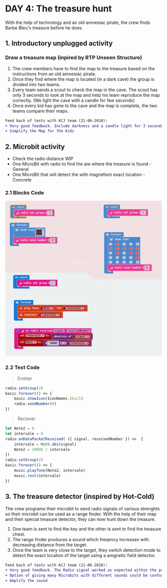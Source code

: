 # DAY 4: The treasure hunt

With the help of technology and an old amnesiac pirate, the crew finds Barbe Bleu's treasure before he does.

## 1. Introductory unplugged activity

### Draw a treasure map (inpired by RTP Unseen Structure)

1) The crew members have to find the map to the treasure based on the instructions from an old amnesiac pirate. 
2) Once they find where the map is located (in a dark cave) the group is divided into two teams. 
3) Every team sends a scout to check the map in the cave. The scout has only 3 seconds to look at the map and help his team reproduce the map correctly. (We light the cave with a candle for few seconds)
4) Once every kid has gone to the cave and the map is complete, the two teams compare their maps.

```diff
Feed back of tests with KCJ team (21-06-2018): 
+ Very good feedback. Include darkness and a candle light for 3 seconds to visualize maps.
+ Simplify the Map for the Kids
```

## 2. Microbit activity 

- Check the radio distance WIP
- One MicroBit with radio to find the are where the treasure is found - General
- One MicroBit that will detect the with magnetism exact location - Concrete

### 2.1 Blocks Code
![Blocks Code](./images/Day4-blocks.png)
### 2.2 Text Code
> Emitter
```javascript
radio.setGroup(2)
basic.forever(() => {
    basic.showIcon(IconNames.Skull)
    radio.sendNumber(0)
})
```
>Reciever
```javascript
let Note2 = 0
let intervale = 0
radio.onDataPacketReceived( ({ signal, receivedNumber }) =>  {
    intervale = Math.abs(signal)
    Note2 = 20000 / intervale
})
radio.setGroup(2)
basic.forever(() => {
    music.playTone(Note2, intervale)
    music.rest(intervale)
})
```

## 3. The treasure detector (inspired by Hot-Cold)

The crew programs their microbit to send radio signals of various strenghts so their microbit can be used as a range finder. With the help of their map and their special treasure detector, they can now hunt down the treasure.

1) One team is sent to find the key and the other is sent to find the treasure chest.
2) The range finder produces a sound which freqency increases with decreasing distance from the target. 
3) Once the team is very close to the target, they switch detection mode to detect the exact location of the target using a amgnetic field detector.

```diff
Feed back of tests with KCJ team (21-06-2018): 
+ Very good feedback. The Radio signal worked as expected within the programmed ranges.
+ Option of giving many Microbits with different sounds could be confusing.
+ Amplify the sound
```

